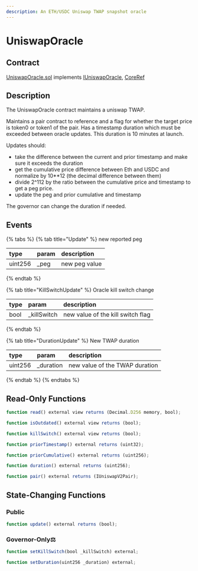 ```yaml
---
description: An ETH/USDC Uniswap TWAP snapshot oracle
---
```


# UniswapOracle

## Contract

[UniswapOracle.sol](https://github.com/fei-protocol/fei-protocol-core/blob/master/contracts/oracle/UniswapOracle.sol) implements [IUniswapOracle](https://github.com/fei-protocol/fei-protocol-core/blob/master/contracts/oracle/IUniswapOracle.sol), [CoreRef](https://github.com/fei-protocol/fei-protocol-core/blob/master/contracts/refs/CoreRef.sol)

## Description

The UniswapOracle contract maintains a uniswap TWAP.

Maintains a pair contract to reference and a flag for whether the target price is token0 or token1 of the pair. Has a timestamp duration which must be exceeded between oracle updates. This duration is 10 minutes at launch.

Updates should:

* take the difference between the current and prior timestamp and make sure it exceeds the duration
* get the cumulative price difference between Eth and USDC and normalize by 10\*\*12 \(the decimal difference between them\)
* divide 2^112 by the ratio between the cumulative price and timestamp to get a peg price.
* update the peg and prior cumulative and timestamp

The governor can change the duration if needed.

## Events

{% tabs %}
{% tab title="Update" %}
 new reported peg

| type | param | description |
| :--- | :--- | :--- |
| uint256 | \_peg | new peg value |
{% endtab %}

{% tab title="KillSwitchUpdate" %}
Oracle kill switch change

| type | param | description |
| :--- | :--- | :--- |
| bool | \_killSwitch | new value of the kill switch flag |
{% endtab %}

{% tab title="DurationUpdate" %}
 New TWAP duration

| type | param | description |
| :--- | :--- | :--- |
| uint256 | \_duration | new value of the TWAP duration |
{% endtab %}
{% endtabs %}

## Read-Only Functions

```javascript
function read() external view returns (Decimal.D256 memory, bool);

function isOutdated() external view returns (bool);

function killSwitch() external view returns (bool);

function priorTimestamp() external returns (uint32);

function priorCumulative() external returns (uint256);

function duration() external returns (uint256);

function pair() external returns (IUniswapV2Pair);
```

## State-Changing Functions <a id="state-changing-functions"></a>

### Public

```javascript
function update() external returns (bool);
```

### Governor-Only⚖️

```javascript
function setKillSwitch(bool _killSwitch) external;

function setDuration(uint256 _duration) external;
```

